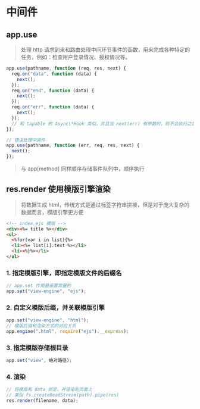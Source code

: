 # 中间件

## app.use

> 处理 http 请求到来和路由处理中间环节事件的函数，用来完成各种特定的任务，例如：检查用户登录情况、授权情况等。

```js
app.use(pathname, function (req, res, next) {
  req.on("data", function (data) {
    next();
  });
  req.on("end", function (data) {
    next();
  });
  req.on("err", function (data) {
    next();
  });
  // 和 tapable 的 Async\*Hook 类似，并且当 next(err) 有参数时，则不会执行之后所有正常的中间件或者请求，而是执行定义的错误中间件
});
```

```js
// 错误处理中间件
app.use(pathname, function (err, req, res, next) {
  next();
});
```

> 与 app[method] 同样顺序存储事件队列中，顺序执行

## res.render 使用模版引擎渲染

> 将数据生成 html，传统方式是通过标签字符串拼接，但是对于庞大复杂的数据而言，模版引擎更方便

```html
<!-- index.ejs 模版 -->
<div><%= title %></div>
<ul>
  <%for(var i in list){%>
  <li><%= list[i].text %></li>
  <li><%}%></li>
</ul>
```

### 1. 指定模版引擎，即指定模版文件的后缀名

```js
// app.set 作用是设置常量的
app.set("view-engine", "ejs");
```

### 2. 自定义模版后缀，并关联模版引擎

```js
app.set("view-engine", "html");
// 模版后缀和渲染方式的对应关系
app.engine(".html", require("ejs").__express);
```

### 3. 指定模版存储根目录

```js
app.set("view", 绝对路径);
```

### 4. 渲染

```js
// 将模版和 data 绑定，并渲染到页面上
// 类似 fs.createReadStream(path).pipe(res)
res.render(filename, data);
```
